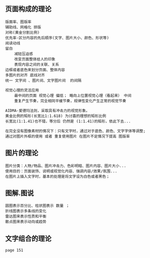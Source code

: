 
## 页面构成的理论
    版面率、图版率
    辅助线、网格化 排版
    对称(黄金分割比例)
    优先率-区分内容的先后顺序(文字、图片大小、颜色、形状等)
    阅读动线
    留白
        减轻压迫感
        改变页面整体给人的印象
        表现内容之间的关联、关系
    边框或者底色来划分页面、整体内容
    多图片的对齐 底线对齐
    统一 文字间 、图片间、文字图片间  的间隔

    视觉心理的灵活应用
        最中间的页面 视觉心理 偏低； 略向上位置视觉心理（看起来） 中间
        重复产生节奏，完全相同平缓节奏，规律性变化产生正常的视觉节奏

    AIDMA-爱德玛法则，采取具有冲击力的视觉形象。
    黄金比例的矩形(长宽比1:1.618) 为讨喜的理想的矩形比例
    长宽比(1:1.41)也不错，等分后 仍然是 (1:1.41)的矩形，依此下去...

    在完全没有图像素材的情况下：只有文字时，通过对于底色、颜色、文字字体等调整;
    通过对图片外框的使用 或者 重复使用图片 在图片不足情况下提高 图版率

## 图片的理论
    图片分类：人物/物品、图片冲击力、色彩明暗、图片内容、图片大小...
    使用目的：页面装饰、说明或视觉化内容、强调内容/效果/氛围...
    在图片上插入文字时，基本的处理是将文字设为白色或者黑色；

## 图解.图说
    圆图表示百分比、柱状图表示 数量 ；
    折线图表示多条线的变化
    雷达图来表示性质和平衡
    散点图来表示动向或趋势

## 文字组合的理论
    page 151

